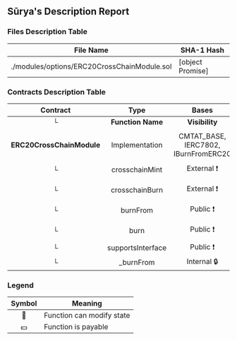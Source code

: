 ## Sūrya's Description Report

### Files Description Table


|  File Name  |  SHA-1 Hash  |
|-------------|--------------|
| ./modules/options/ERC20CrossChainModule.sol | [object Promise] |


### Contracts Description Table


|  Contract  |         Type        |       Bases      |                  |                 |
|:----------:|:-------------------:|:----------------:|:----------------:|:---------------:|
|     └      |  **Function Name**  |  **Visibility**  |  **Mutability**  |  **Modifiers**  |
||||||
| **ERC20CrossChainModule** | Implementation | CMTAT_BASE, IERC7802, IBurnFromERC20 |||
| └ | crosschainMint | External ❗️ | 🛑  | onlyRole whenNotPaused |
| └ | crosschainBurn | External ❗️ | 🛑  | onlyRole whenNotPaused |
| └ | burnFrom | Public ❗️ | 🛑  | onlyRole whenNotPaused |
| └ | burn | Public ❗️ | 🛑  | onlyRole whenNotPaused |
| └ | supportsInterface | Public ❗️ |   |NO❗️ |
| └ | _burnFrom | Internal 🔒 | 🛑  | |


### Legend

|  Symbol  |  Meaning  |
|:--------:|-----------|
|    🛑    | Function can modify state |
|    💵    | Function is payable |

